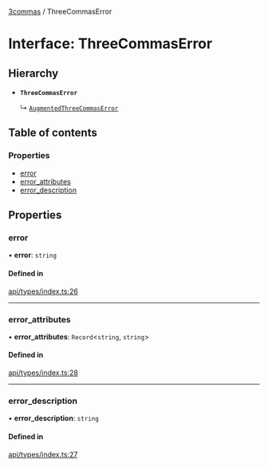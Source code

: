 [3commas](../README.md) / ThreeCommasError

# Interface: ThreeCommasError

## Hierarchy

- **`ThreeCommasError`**

  ↳ [`AugmentedThreeCommasError`](AugmentedThreeCommasError.md)

## Table of contents

### Properties

- [error](ThreeCommasError.md#error)
- [error_attributes](ThreeCommasError.md#error_attributes)
- [error_description](ThreeCommasError.md#error_description)

## Properties

### error

• **error**: `string`

#### Defined in

[api/types/index.ts:26](https://github.com/ozum/3commas/blob/5966e5c/src/api/types/index.ts#L26)

---

### error_attributes

• **error_attributes**: `Record`\<`string`, `string`\>

#### Defined in

[api/types/index.ts:28](https://github.com/ozum/3commas/blob/5966e5c/src/api/types/index.ts#L28)

---

### error_description

• **error_description**: `string`

#### Defined in

[api/types/index.ts:27](https://github.com/ozum/3commas/blob/5966e5c/src/api/types/index.ts#L27)
